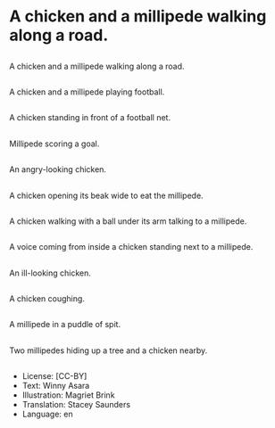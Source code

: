 # A chicken and a millipede walking along a road.

##
A chicken and a millipede walking along a road.

##
A chicken and a millipede playing football.

##
A chicken standing in front of a football net.

##
Millipede scoring a goal.

##
An angry-looking chicken.

##
A chicken opening its beak wide to eat the millipede.

##
A chicken walking with a ball under its arm talking to a millipede.

##
A voice coming from inside a chicken standing next to a millipede.

##
An ill-looking chicken.

##
A chicken coughing.

##
A millipede in a puddle of spit.

##
Two millipedes hiding up a tree and a chicken nearby.

##
* License: [CC-BY]
* Text: Winny Asara
* Illustration: Magriet Brink
* Translation: Stacey Saunders
* Language: en
